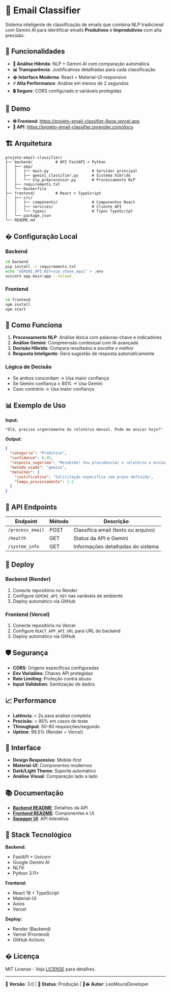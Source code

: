 # 📧 Email Classifier

Sistema inteligente de classificação de emails que combina NLP tradicional com Gemini AI para identificar emails **Produtivos** e **Improdutivos** com alta precisão.

## 🎯 Funcionalidades

- **🤖 Análise Híbrida**: NLP + Gemini AI com comparação automática
- **📊 Transparência**: Justificativas detalhadas para cada classificação
- **� Interface Moderna**: React + Material-UI responsivo
- **⚡ Alta Performance**: Análise em menos de 2 segundos
- **🔒 Seguro**: CORS configurado e variáveis protegidas

## 🚀 Demo

- **🌐 Frontend**: https://projeto-email-classifier-8poe.vercel.app
- **🔌 API**: https://projeto-email-classifier.onrender.com/docs

## 🏗️ Arquitetura

```
projeto-email-classifier/
├── backend/          # API FastAPI + Python
│   ├── app/
│   │   ├── main.py                   # Servidor principal
│   │   ├── gemini_classifier.py      # Sistema híbrido
│   │   └── nlp_preprocessor.py       # Processamento NLP
│   ├── requirements.txt
│   └── Dockerfile
├── frontend/         # React + TypeScript
│   ├── src/
│   │   ├── components/               # Componentes React
│   │   ├── services/                 # Cliente API
│   │   └── types/                    # Tipos TypeScript
│   └── package.json
└── README.md
```

## �️ Configuração Local

### Backend
```bash
cd backend
pip install -r requirements.txt
echo "GEMINI_API_KEY=sua_chave_aqui" > .env
uvicorn app.main:app --reload
```

### Frontend
```bash
cd frontend
npm install
npm start
```

## 🤖 Como Funciona

1. **Processamento NLP**: Análise léxica com palavras-chave e indicadores
2. **Análise Gemini**: Compreensão contextual com IA avançada
3. **Decisão Híbrida**: Compara resultados e escolhe o melhor
4. **Resposta Inteligente**: Gera sugestão de resposta automaticamente

### Lógica de Decisão
- Se ambos concordam → Usa maior confiança
- Se Gemini confiança ≥ 80% → Usa Gemini
- Caso contrário → Usa maior confiança

## 📊 Exemplo de Uso

**Input:**
```
"Olá, preciso urgentemente do relatório mensal. Pode me enviar hoje?"
```

**Output:**
```json
{
  "categoria": "Produtivo",
  "confidence": 0.95,
  "resposta_sugerida": "Recebido! Vou providenciar o relatório e enviar ainda hoje.",
  "metodo_usado": "gemini",
  "detalhes": {
    "justificativa": "Solicitação específica com prazo definido",
    "tempo_processamento": 1.2
  }
}
```

## 📡 API Endpoints

| Endpoint | Método | Descrição |
|----------|--------|-----------|
| `/process_email` | POST | Classifica email (texto ou arquivo) |
| `/health` | GET | Status da API e Gemini |
| `/system_info` | GET | Informações detalhadas do sistema |

## 🚀 Deploy

### Backend (Render)
1. Conecte repositório no Render
2. Configure `GEMINI_API_KEY` nas variáveis de ambiente
3. Deploy automático via GitHub

### Frontend (Vercel)
1. Conecte repositório no Vercel
2. Configure `REACT_APP_API_URL` para URL do backend
3. Deploy automático via GitHub

## 🛡️ Segurança

- **CORS**: Origens específicas configuradas
- **Env Variables**: Chaves API protegidas
- **Rate Limiting**: Proteção contra abuso
- **Input Validation**: Sanitização de dados

## 📈 Performance

- **Latência**: < 2s para análise completa
- **Precisão**: > 95% em casos de teste
- **Throughput**: 50-80 requisições/segundo
- **Uptime**: 99.5% (Render + Vercel)

## 🎨 Interface

- **Design Responsivo**: Mobile-first
- **Material-UI**: Componentes modernos
- **Dark/Light Theme**: Suporte automático
- **Análise Visual**: Comparação lado a lado

## 📚 Documentação

- **[Backend README](./backend/README.md)**: Detalhes da API
- **[Frontend README](./frontend/README.md)**: Componentes e UI
- **[Swagger UI](https://projeto-email-classifier.onrender.com/docs)**: API interativa

## 🔧 Stack Tecnológico

**Backend:**
- FastAPI + Uvicorn
- Google Gemini AI
- NLTK
- Python 3.11+

**Frontend:**
- React 18 + TypeScript
- Material-UI
- Axios
- Vercel

**Deploy:**
- Render (Backend)
- Vercel (Frontend)
- GitHub Actions

## � Licença

MIT License - Veja [LICENSE](./LICENSE) para detalhes.

---

**📅 Versão**: 3.0 | **🚀 Status**: Produção | **👨‍� Autor**: LeoMouraDeveloper